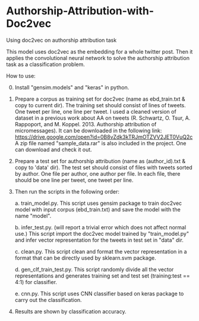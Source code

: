 # Authorship-Attribution-with-Doc2vec
Using doc2vec on authorship attribution task

This model uses doc2vec as the embedding for a whole twitter post. Then it applies the convolutional neural network to solve the authorship attribution task as a classification problem.

How to use:

0. Install "gensim.models" and "keras" in python.

1. Prepare a corpus as training set for doc2vec (name as ebd_train.txt & copy to current dir). The training set should consist of lines of tweets. One tweet per line, one line per tweet. I used a cleaned version of dataset in a previous work about AA on tweets (R. Schwartz, O. Tsur, A. Rappoport, and M. Koppel. 2013. Authorship attribution of micromessages). It can be downloaded in the following link:
https://drive.google.com/open?id=0B8vZdk3kTRJmOTZVV2JET0VuQ2c
A zip file named "sample_data.rar" is also included in the project. One can download and check it out.
2. Prepare a test set for authorship attribution (name as (author_id).txt & copy to 'data' dir). The test set should consist of files with tweets sorted by author. One file per author, one author per file. In each file, there should be one line per tweet, one tweet per line.

3. Then run the scripts in the following order:

	a. train_model.py.
	This script uses gensim package to train doc2vec model with input corpus (ebd_train.txt) and save the model with the name "model".
	
	b. infer_test.py. (will report a trivial error which does not affect normal use.)
	This script import the doc2vec model trained by "train_model.py" and infer vector representation for the tweets in test set in "data" dir.
	
	c. clean.py.
	This script clean and format the vector representation in a format that can be directly used by sklearn.svm package.
	
	d. gen_clf_train_test.py.
	This script randomly divide all the vector representations and generates training set and test set (training:test == 4:1) for classifier.
	
	e. cnn.py.
	This script uses CNN classifier based on keras package to carry out the classification.

4. Results are shown by classification accuracy.
